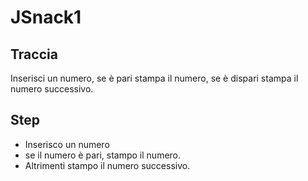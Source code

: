 # JSnack1

## Traccia

Inserisci un numero, se è pari stampa il numero, se è dispari stampa il numero successivo.

## Step

- Inserisco un numero
- se il numero è pari, stampo il numero.
- Altrimenti stampo il numero successivo.
